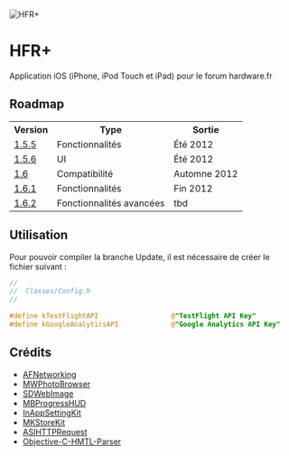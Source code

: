 <img src="http://a252.phobos.apple.com/us/r1000/119/Purple/v4/d1/89/07/d18907cd-3fd2-a828-cbcd-1c9ffeb4e6d0/mza_7454098853510851857.170x170-75.png" alt="HFR+" title="HFR+" style="display:block; margin: 10px auto 30px auto;" class="center">

HFR+
=========================
Application iOS (iPhone, iPod Touch et iPad) pour le forum hardware.fr


Roadmap
-------------------------

<table>
  <tr>
    <th>Version</th><th>Type</th><th>Sortie</th>
  </tr>
  <tr>
    <td><a href="https://github.com/FLKone/HFRplus/issues?milestone=4&page=1&sort=created&state=open">1.5.5</a></td><td>Fonctionnalités</td><td>Été 2012</td>
  </tr>
  <tr>
    <td><a href="https://github.com/FLKone/HFRplus/issues?milestone=10&page=1&sort=created&state=open">1.5.6</a></td><td>UI</td><td>Été 2012</td>
  </tr>
 <tr>
    <td><a href="https://github.com/FLKone/HFRplus/issues?milestone=3&page=1&sort=created&state=open">1.6</a></td><td>Compatibilité</td><td>Automne 2012</td>
  </tr>
<tr>
    <td><a href="https://github.com/FLKone/HFRplus/issues?milestone=7&page=1&sort=created&state=open">1.6.1</a></td><td>Fonctionnalités</td><td>Fin 2012</td>
  </tr>
<tr>
    <td><a href="https://github.com/FLKone/HFRplus/issues?milestone=9&page=1&sort=created&state=open">1.6.2</a></td><td>Fonctionnalités avancées</td><td>tbd</td>
  </tr>
</table>


Utilisation
-------------------------

Pour pouvoir compiler la branche Update, il est nécessaire de créer le fichier suivant :

``` objective-c
//
//  Classes/Config.h
//

#define kTestFlightAPI                  @"TestFlight API Key"
#define kGoogleAnalyticsAPI             @"Google Analytics API Key"
```


Crédits
-------------------------

* [AFNetworking](https://github.com/AFNetworking/AFNetworking)
* [MWPhotoBrowser](https://github.com/mwaterfall/MWPhotoBrowser)
* [SDWebImage](https://github.com/rs/SDWebImage)
* [MBProgressHUD](https://github.com/jdg/MBProgressHUD)
* [InAppSettingKit](https://github.com/futuretap/InAppSettingsKit)
* [MKStoreKit](https://github.com/MugunthKumar/MKStoreKit)
* [ASIHTTPRequest](https://github.com/pokeb/asi-http-request)
* [Objective-C-HMTL-Parser](https://github.com/zootreeves/Objective-C-HMTL-Parser)